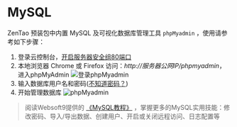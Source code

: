 # MySQL

ZenTao 预装包中内置 MySQL 及可视化数据库管理工具 `phpMyadmin` ，使用请参考如下步骤：

1. 登录云控制台，[开启服务器安全组80端口](https://support.websoft9.com/docs/faq/zh/tech-instance.html)
2. 本地浏览器 Chrome 或 Firefox 访问：*http://服务器公网IP/phpmyadmin*，进入phpMyAdmin
  ![登录phpMyadmin](https://libs.websoft9.com/Websoft9/DocsPicture/zh/mysql/phpmyadmin-logincn-websoft9.png)
3. 输入数据库用户名和密码([不知道密码？](/zh/stack-accounts.md))
4. 开始管理数据库
  ![phpMyadmin](https://libs.websoft9.com/Websoft9/DocsPicture/zh/mysql/phpmyadmin-adddb-websoft9.png)

> 阅读Websoft9提供的 [《MySQL教程》](https://support.websoft9.com/docs/mysql/zh/admin-phpmyadmin.html) ，掌握更多的MySQL实用技能：修改密码、导入/导出数据、创建用户、开启或关闭远程访问、日志配置等